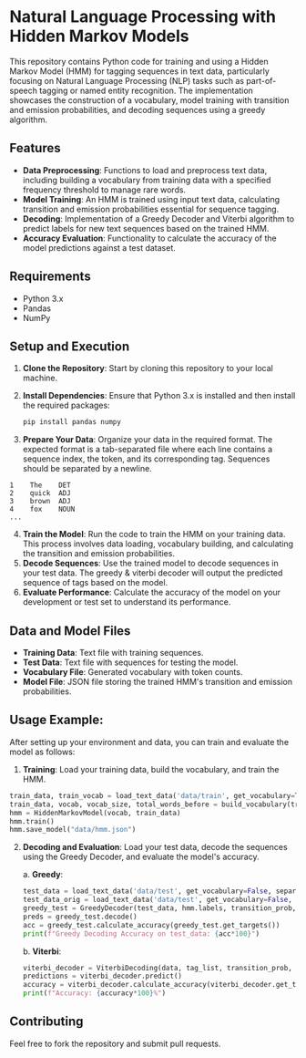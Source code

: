 # Natural Language Processing with Hidden Markov Models

This repository contains Python code for training and using a Hidden Markov Model (HMM) for tagging sequences in text data, particularly focusing on Natural Language Processing (NLP) tasks such as part-of-speech tagging or named entity recognition. The implementation showcases the construction of a vocabulary, model training with transition and emission probabilities, and decoding sequences using a greedy algorithm.

## Features

- **Data Preprocessing**: Functions to load and preprocess text data, including building a vocabulary from training data with a specified frequency threshold to manage rare words.
- **Model Training**: An HMM is trained using input text data, calculating transition and emission probabilities essential for sequence tagging.
- **Decoding**: Implementation of a Greedy Decoder and Viterbi algorithm to predict labels for new text sequences based on the trained HMM.
- **Accuracy Evaluation**: Functionality to calculate the accuracy of the model predictions against a test dataset.

## Requirements

- Python 3.x
- Pandas
- NumPy

## Setup and Execution

1. **Clone the Repository**: Start by cloning this repository to your local machine.
   
2. **Install Dependencies**: Ensure that Python 3.x is installed and then install the required packages:
   
   ```bash
   pip install pandas numpy
   ```
3. **Prepare Your Data**: Organize your data in the required format. The expected format is a tab-separated file where each line contains a sequence index, the token, and its corresponding tag. Sequences should be separated by a newline.
```
1    The    DET
2    quick  ADJ
3    brown  ADJ
4    fox    NOUN
...
```
4. **Train the Model**:  Run the code to train the HMM on your training data. This process involves data loading, vocabulary building, and calculating the transition and emission probabilities.
5. **Decode Sequences**: Use the trained model to decode sequences in your test data. The greedy & viterbi decoder will output the predicted sequence of tags based on the model.
6. **Evaluate Performance**: Calculate the accuracy of the model on your development or test set to understand its performance.

## Data and Model Files

- **Training Data**: Text file with training sequences.
- **Test Data**: Text file with sequences for testing the model.
- **Vocabulary File**: Generated vocabulary with token counts.
- **Model File**:  JSON file storing the trained HMM's transition and emission probabilities.

## Usage Example:

After setting up your environment and data, you can train and evaluate the model as follows:

1. **Training**: Load your training data, build the vocabulary, and train the HMM.

```python
train_data, train_vocab = load_text_data('data/train', get_vocabulary=True)
train_data, vocab, vocab_size, total_words_before = build_vocabulary(train_data, train_vocab, threshold=2)
hmm = HiddenMarkovModel(vocab, train_data)
hmm.train()
hmm.save_model("data/hmm.json")
```

2. **Decoding and Evaluation**: Load your test data, decode the sequences using the Greedy Decoder, and evaluate the model's accuracy.

   a. **Greedy**:
   ```python
   test_data = load_text_data('data/test', get_vocabulary=False, separate_sentences=True, replace_unknown=True, vocab=hmm.lexicon)
   test_data_orig = load_text_data('data/test', get_vocabulary=False, separate_sentences=True,  vocab=hmm.lexicon)
   greedy_test = GreedyDecoder(test_data, hmm.labels, transition_prob, emission_prob, test_data_orig)
   preds = greedy_test.decode()
   acc = greedy_test.calculate_accuracy(greedy_test.get_targets())
   print(f"Greedy Decoding Accuracy on test_data: {acc*100}")
   ```

   b. **Viterbi**:
   ```python
   viterbi_decoder = ViterbiDecoding(data, tag_list, transition_prob, emission_prob, data_orig)
   predictions = viterbi_decoder.predict()
   accuracy = viterbi_decoder.calculate_accuracy(viterbi_decoder.get_targets())
   print(f"Accuracy: {accuracy*100}%")
   ```

## Contributing
Feel free to fork the repository and submit pull requests.
